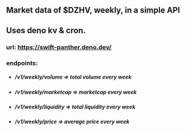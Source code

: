 ## Market data of $DZHV, weekly, in a simple API

## Uses deno kv & cron.

### url: https://swift-panther.deno.dev/

### endpoints: 
- ##### /v1/weekly/volume => total volume every week
- ##### /v1/weekly/marketcap => marketcap every week
- ##### /v1/weekly/liquidity => total liquidity every week
- ##### /v1/weekly/price => average price every week
